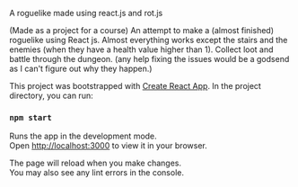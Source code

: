 A roguelike made using react.js and rot.js

(Made as a project for a course) 
An attempt to make a (almost finished) roguelike using React js. 
Almost everything works except the stairs and the enemies (when they have a health value higher than 1). 
Collect loot and battle through the dungeon. (any help fixing the issues would be a godsend as I can't figure out why they happen.)


This project was bootstrapped with [Create React App](https://github.com/facebook/create-react-app).
In the project directory, you can run:
### `npm start`
Runs the app in the development mode.\
Open [http://localhost:3000](http://localhost:3000) to view it in your browser.

The page will reload when you make changes.\
You may also see any lint errors in the console.
